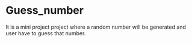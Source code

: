 # Guess_number
It is a mini project project where a random number will be generated and user have to guess that number.
